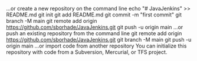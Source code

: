 …or create a new repository on the command line
echo "# JavaJenkins" >> README.md
git init
git add README.md
git commit -m "first commit"
git branch -M main
git remote add origin https://github.com/sborhade/JavaJenkins.git
git push -u origin main
…or push an existing repository from the command line
git remote add origin https://github.com/sborhade/JavaJenkins.git
git branch -M main
git push -u origin main
…or import code from another repository
You can initialize this repository with code from a Subversion, Mercurial, or TFS project.
